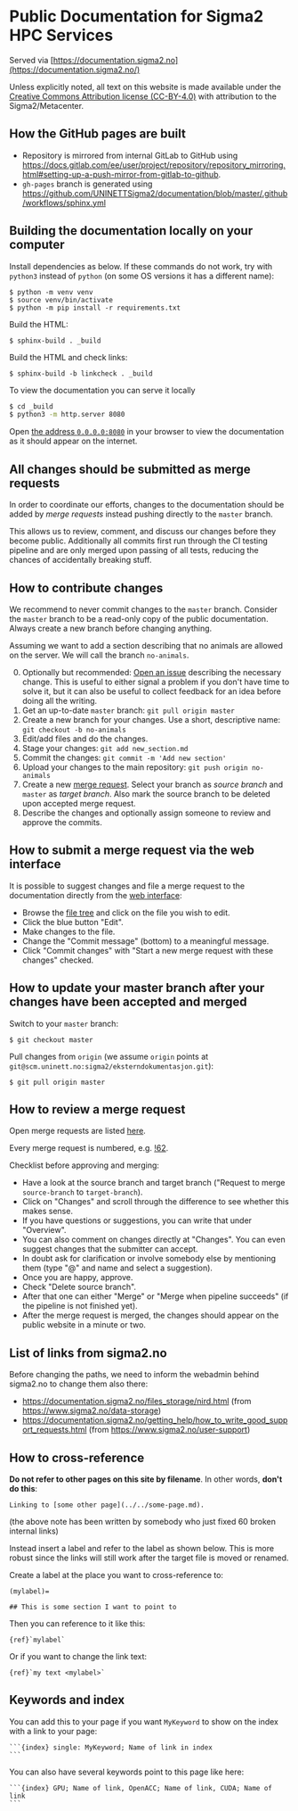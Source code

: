 # Public Documentation for Sigma2 HPC Services

Served via [https://documentation.sigma2.no](https://documentation.sigma2.no/)

Unless explicitly noted, all text on this website is made available under the
[Creative Commons Attribution license (CC-BY-4.0)](https://creativecommons.org/licenses/by/4.0/)
with attribution to the Sigma2/Metacenter.


## How the GitHub pages are built

- Repository is mirrored from internal GitLab to GitHub using https://docs.gitlab.com/ee/user/project/repository/repository_mirroring.html#setting-up-a-push-mirror-from-gitlab-to-github.
- `gh-pages` branch is generated using https://github.com/UNINETTSigma2/documentation/blob/master/.github/workflows/sphinx.yml


## Building the documentation locally on your computer

Install dependencies as below. If these commands do not work,
try with `python3` instead of `python` (on some OS versions it has a different name):
```
$ python -m venv venv
$ source venv/bin/activate
$ python -m pip install -r requirements.txt
```

Build the HTML:
```
$ sphinx-build . _build
```

Build the HTML and check links:
```
$ sphinx-build -b linkcheck . _build
```

To view the documentation you can serve it locally

```bash
$ cd _build
$ python3 -m http.server 8080
```

Open [the address `0.0.0.0:8080`](http://0.0.0.0:8080) in your browser to view
the documentation as it should appear on the internet.

## All changes should be submitted as merge requests

In order to coordinate our efforts, changes to the documentation should be
added by _merge requests_ instead pushing directly to the `master` branch.

This allows us to review, comment, and discuss our changes before they become public.
Additionally all commits first run through the CI testing pipeline
and are only merged upon passing of all tests, reducing the chances of
accidentally breaking stuff.


## How to contribute changes

We recommend to never commit changes to the `master` branch. Consider the `master` branch
to be a read-only copy of the public documentation. Always create a new branch before changing
anything.

Assuming we want to add a section describing that no animals are allowed on the server.
We will call the branch `no-animals`.

0. Optionally but recommended: [Open an issue](https://scm.uninett.no/sigma2/eksterndokumentasjon/issues)
   describing the necessary change. This is useful to either signal a problem if you don't have time to solve it,
   but it can also be useful to collect feedback for an idea before doing all the writing.
1. Get an up-to-date `master` branch: `git pull origin master`
2. Create a new branch for your changes. Use a short, descriptive name: `git checkout -b no-animals`
3. Edit/add files and do the changes.
4. Stage your changes: `git add new_section.md`
5. Commit the changes: `git commit -m 'Add new section'`
6. Upload your changes to the main repository: `git push origin no-animals`
7. Create a new [merge request](https://scm.uninett.no/sigma2/eksterndokumentasjon/-/merge_requests).
   Select your branch as _source branch_ and `master` as _target branch_. Also mark the source
   branch to be deleted upon accepted merge request.
8. Describe the changes and optionally assign someone to review and approve the commits.


## How to submit a merge request via the web interface

It is possible to suggest changes and file a merge request to the documentation directly from
the [web interface](https://scm.uninett.no/sigma2/eksterndokumentasjon):

- Browse the [file tree](https://scm.uninett.no/sigma2/eksterndokumentasjon/-/tree/master)
  and click on the file you wish to edit.
- Click the blue button "Edit".
- Make changes to the file.
- Change the "Commit message" (bottom) to a meaningful message.
- Click "Commit changes" with "Start a new merge request with these changes" checked.


## How to update your master branch after your changes have been accepted and merged

Switch to your `master` branch:
```
$ git checkout master
```

Pull changes from `origin`
(we assume `origin` points at `git@scm.uninett.no:sigma2/eksterndokumentasjon.git`):
```
$ git pull origin master
```


## How to review a merge request

Open merge requests are listed [here](https://scm.uninett.no/sigma2/eksterndokumentasjon/-/merge_requests).

Every merge request is numbered, e.g. [!62](https://scm.uninett.no/sigma2/eksterndokumentasjon/-/merge_requests/62).

Checklist before approving and merging:

- Have a look at the source branch and target branch ("Request to merge
  `source-branch` to `target-branch`).
- Click on "Changes" and scroll through the difference to see whether this
  makes sense.
- If you have questions or suggestions, you can write that under "Overview".
- You can also comment on changes directly at "Changes". You can even suggest
  changes that the submitter can accept.
- In doubt ask for clarification or involve somebody else by mentioning them
  (type "@" and name and select a suggestion).
- Once you are happy, approve.
- Check "Delete source branch".
- After that one can either "Merge" or "Merge when pipeline succeeds" (if the
  pipeline is not finished yet).
- After the merge request is merged, the changes should appear on the public
  website in a minute or two.


## List of links from sigma2.no

Before changing the paths, we need to inform the webadmin behind sigma2.no to
change them also there:

- https://documentation.sigma2.no/files_storage/nird.html (from https://www.sigma2.no/data-storage)
- https://documentation.sigma2.no/getting_help/how_to_write_good_support_requests.html (from https://www.sigma2.no/user-support)


## How to cross-reference

**Do not refer to other pages on this site by filename**. In other words, **don't do this**:
```
Linking to [some other page](../../some-page.md).
```

(the above note has been written by somebody who just fixed 60 broken internal links)

Instead insert a label
and refer to the label as shown below. This is more robust since the links will
still work after the target file is moved or renamed.

Create a label at the place you want to cross-reference to:
```
(mylabel)=

## This is some section I want to point to
```

Then you can reference to it like this:
```
{ref}`mylabel`
```

Or if you want to change the link text:
```
{ref}`my text <mylabel>`
```


## Keywords and index

You can add this to your page if you want `MyKeyword` to show on the index with
a link to your page:
````
```{index} single: MyKeyword; Name of link in index
```
````

You can also have several keywords point to this page like here:
````
```{index} GPU; Name of link, OpenACC; Name of link, CUDA; Name of link
```
````
